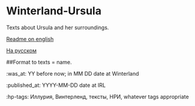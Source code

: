 # Winterland-Ursula
Texts about Ursula and her surroundings.

[Readme on english](../master/Readme-en.md)

[На русском](../master/Readme-ru.md)


##Format to texts
= name.

:was_at: YY before now; in MM DD date at Winterland

:published_at: YYYY-MM-DD date at IRL 

:hp-tags: Иллурия, Винтерленд, тексты, НРИ, whatever tags appropriate
